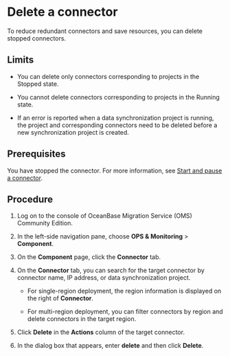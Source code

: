 # Delete a connector

To reduce redundant connectors and save resources, you can delete stopped connectors. 

## Limits

* You can delete only connectors corresponding to projects in the Stopped state. 

* You cannot delete connectors corresponding to projects in the Running state. 

* If an error is reported when a data synchronization project is running, the project and corresponding connectors need to be deleted before a new synchronization project is created. 

## Prerequisites

You have stopped the connector. For more information, see [Start and pause a connector](../200.connector/200.stop-or-start-the-connector.md). 

## Procedure

1. Log on to the console of OceanBase Migration Service (OMS) Community Edition. 

2. In the left-side navigation pane, choose **OPS & Monitoring** > **Component**. 

3. On the **Component** page, click the **Connector** tab. 

4. On the **Connector** tab, you can search for the target connector by connector name, IP address, or data synchronization project.  

   * For single-region deployment, the region information is displayed on the right of **Connector**. 

   * For multi-region deployment, you can filter connectors by region and delete connectors in the target region. 

5. Click **Delete** in the **Actions** column of the target connector. 

6. In the dialog box that appears, enter **delete** and then click **Delete**. 
